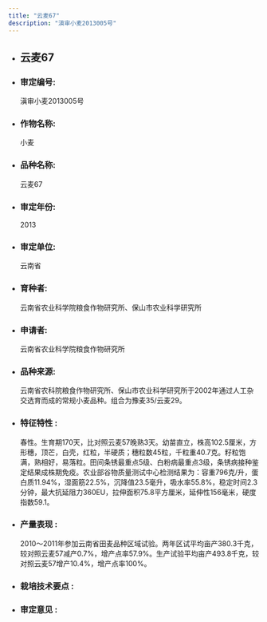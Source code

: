 ```yaml
---
title: "云麦67"
description: "滇审小麦2013005号"
---
```

* ## 云麦67
* ###  审定编号:  
   滇审小麦2013005号

*  ### 作物名称:  
   小麦

*   ###  品种名称: 
    云麦67

*   ### 审定年份: 
    2013

*   ### 审定单位:  
    云南省

*   ### 育种者:  
    云南省农业科学院粮食作物研究所、保山市农业科学研究所

*   ### 申请者:  
    云南省农业科学院粮食作物研究所

*   ### 品种来源:  
    云南省农科院粮食作物研究所、保山市农业科学研究所于2002年通过人工杂交选育而成的常规小麦品种。组合为豫麦35/云麦29。

*   ### 特征特性 : 
    春性。生育期170天，比对照云麦57晚熟3天。幼苗直立，株高102.5厘米，方形穗，顶芒，白壳，红粒，半硬质；穗粒数45粒，千粒重40.7克。籽粒饱满，熟相好，易落粒。田间条锈最重点5级、白粉病最重点3级，条锈病接种鉴定结果成株期免疫。农业部谷物质量测试中心检测结果为：容重796克/升，蛋白质11.94%，湿面筋22.5%，沉降值23.5毫升，吸水率55.8%，稳定时间2.3分钟，最大抗延阻力360EU，拉伸面积75.8平方厘米，延伸性156毫米，硬度指数59.1。

*   ### 产量表现 : 
    2010～2011年参加云南省田麦品种区域试验。两年区试平均亩产380.3千克，较对照云麦57减产0.7%，增产点率57.9%。生产试验平均亩产493.8千克，较对照云麦57增产10.4%，增产点率100%。

*   ### 栽培技术要点 : 
    

*   ### 审定意见 : 
    
